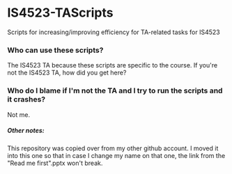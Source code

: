 # IS4523-TAScripts
Scripts for increasing/improving efficiency for TA-related tasks for IS4523

### Who can use these scripts?
The IS4523 TA because these scripts are specific to the course. 
If you're not the IS4523 TA, how did you get here?

### Who do I blame if I'm not the TA and I try to run the scripts and it crashes?
Not me.

##### Other notes:
This repository was copied over from my other github account. I moved it into this one so that in case I change my name on that one, the link from the "Read me first".pptx won't break.
